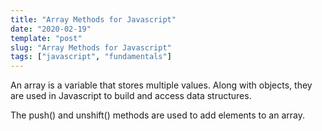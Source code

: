 ```yaml
---
title: "Array Methods for Javascript"
date: "2020-02-19"
template: "post"
slug: "Array Methods for Javascript"
tags: ["javascript", "fundamentals"]
---
```


An array is a variable that stores multiple values. Along with objects, they are used in Javascript to build and access data structures.

The push() and unshift() methods are used to add elements to an array.
